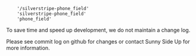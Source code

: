         '/silverstripe-phone_field'
        'silverstripe-phone_field'
        'phone_field'

To save time and speed up development, we do not maintain a change log.

Please see commit log on github for changes or contact Sunny Side Up for more information.

